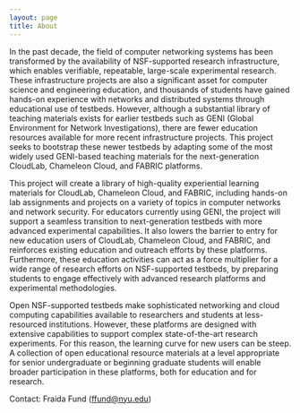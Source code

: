 ```yaml
---
layout: page
title: About
---
```


In the past decade, the field of computer networking systems has been transformed by the availability of NSF-supported research infrastructure, which enables verifiable, repeatable, large-scale experimental research. These infrastructure projects are also a significant asset for computer science and engineering education, and thousands of students have gained hands-on experience with networks and distributed systems through educational use of testbeds. However, although a substantial library of teaching materials exists for earlier testbeds such as GENI (Global Environment for Network Investigations), there are fewer education resources available for more recent infrastructure projects. This project seeks to bootstrap these newer testbeds by adapting some of the most widely used GENI-based teaching materials for the next-generation CloudLab, Chameleon Cloud, and FABRIC platforms.

This project will create a library of high-quality experiential learning materials for CloudLab, Chameleon Cloud, and FABRIC, including hands-on lab assignments and projects on a variety of topics in computer networks and network security. For educators currently using GENI, the project will support a seamless transition to next-generation testbeds with more advanced experimental capabilities. It also lowers the barrier to entry for new education users of CloudLab, Chameleon Cloud, and FABRIC, and reinforces existing education and outreach efforts by these platforms. Furthermore, these education activities can act as a force multiplier for a wide range of research efforts on NSF-supported testbeds, by preparing students to engage effectively with advanced research platforms and experimental methodologies.

Open NSF-supported testbeds make sophisticated networking and cloud computing capabilities available to researchers and students at less-resourced institutions. However, these platforms are designed with extensive capabilities to support complex state-of-the-art research experiments. For this reason, the learning curve for new users can be steep. A collection of open educational resource materials at a level appropriate for senior undergraduate or beginning graduate students will enable broader participation in these platforms, both for education and for research.

Contact: Fraida Fund (ffund@nyu.edu)
